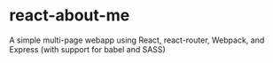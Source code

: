 # react-about-me
A simple multi-page webapp using React, react-router, Webpack, and Express (with support for babel and SASS)
